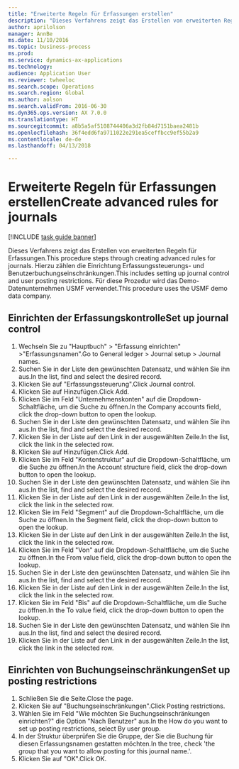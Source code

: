 ```yaml
--- 
title: "Erweiterte Regeln für Erfassungen erstellen"
description: "Dieses Verfahrens zeigt das Erstellen von erweiterten Regeln für Erfassungen."
author: aprilolson
manager: AnnBe
ms.date: 11/10/2016
ms.topic: business-process
ms.prod: 
ms.service: dynamics-ax-applications
ms.technology: 
audience: Application User
ms.reviewer: twheeloc
ms.search.scope: Operations
ms.search.region: Global
ms.author: aolson
ms.search.validFrom: 2016-06-30
ms.dyn365.ops.version: AX 7.0.0
ms.translationtype: HT
ms.sourcegitcommit: a8b5a5af5108744406a3d2fb84d7151baea2481b
ms.openlocfilehash: 36f4edd6fa9711022e291ea5ceffbcc9ef55b2a9
ms.contentlocale: de-de
ms.lasthandoff: 04/13/2018

---
```

# <a name="create-advanced-rules-for-journals"></a><span data-ttu-id="a4db3-103">Erweiterte Regeln für Erfassungen erstellen</span><span class="sxs-lookup"><span data-stu-id="a4db3-103">Create advanced rules for journals</span></span>

[!INCLUDE [task guide banner](../../includes/task-guide-banner.md)]

<span data-ttu-id="a4db3-104">Dieses Verfahrens zeigt das Erstellen von erweiterten Regeln für Erfassungen.</span><span class="sxs-lookup"><span data-stu-id="a4db3-104">This procedure steps through creating advanced rules for journals.</span></span> <span data-ttu-id="a4db3-105">Hierzu zählen die Einrichtung Erfassungssteuerungs- und Benutzerbuchungseinschränkungen.</span><span class="sxs-lookup"><span data-stu-id="a4db3-105">This includes setting up journal control and user posting restrictions.</span></span> <span data-ttu-id="a4db3-106">Für diese Prozedur wird das Demo-Datenunternehmen USMF verwendet.</span><span class="sxs-lookup"><span data-stu-id="a4db3-106">This procedure uses the USMF demo data company.</span></span>


## <a name="set-up-journal-control"></a><span data-ttu-id="a4db3-107">Einrichten der Erfassungskontrolle</span><span class="sxs-lookup"><span data-stu-id="a4db3-107">Set up journal control</span></span>
1. <span data-ttu-id="a4db3-108">Wechseln Sie zu "Hauptbuch" > "Erfassung einrichten" >"Erfassungsnamen".</span><span class="sxs-lookup"><span data-stu-id="a4db3-108">Go to General ledger > Journal setup > Journal names.</span></span>
2. <span data-ttu-id="a4db3-109">Suchen Sie in der Liste den gewünschten Datensatz, und wählen Sie ihn aus.</span><span class="sxs-lookup"><span data-stu-id="a4db3-109">In the list, find and select the desired record.</span></span>
3. <span data-ttu-id="a4db3-110">Klicken Sie auf "Erfassungssteuerung".</span><span class="sxs-lookup"><span data-stu-id="a4db3-110">Click Journal control.</span></span>
4. <span data-ttu-id="a4db3-111">Klicken Sie auf Hinzufügen.</span><span class="sxs-lookup"><span data-stu-id="a4db3-111">Click Add.</span></span>
5. <span data-ttu-id="a4db3-112">Klicken Sie im Feld "Unternehmenskonten" auf die Dropdown-Schaltfläche, um die Suche zu öffnen.</span><span class="sxs-lookup"><span data-stu-id="a4db3-112">In the Company accounts field, click the drop-down button to open the lookup.</span></span>
6. <span data-ttu-id="a4db3-113">Suchen Sie in der Liste den gewünschten Datensatz, und wählen Sie ihn aus.</span><span class="sxs-lookup"><span data-stu-id="a4db3-113">In the list, find and select the desired record.</span></span>
7. <span data-ttu-id="a4db3-114">Klicken Sie in der Liste auf den Link in der ausgewählten Zeile.</span><span class="sxs-lookup"><span data-stu-id="a4db3-114">In the list, click the link in the selected row.</span></span>
8. <span data-ttu-id="a4db3-115">Klicken Sie auf Hinzufügen.</span><span class="sxs-lookup"><span data-stu-id="a4db3-115">Click Add.</span></span>
9. <span data-ttu-id="a4db3-116">Klicken Sie im Feld "Kontenstruktur" auf die Dropdown-Schaltfläche, um die Suche zu öffnen.</span><span class="sxs-lookup"><span data-stu-id="a4db3-116">In the Account structure field, click the drop-down button to open the lookup.</span></span>
10. <span data-ttu-id="a4db3-117">Suchen Sie in der Liste den gewünschten Datensatz, und wählen Sie ihn aus.</span><span class="sxs-lookup"><span data-stu-id="a4db3-117">In the list, find and select the desired record.</span></span>
11. <span data-ttu-id="a4db3-118">Klicken Sie in der Liste auf den Link in der ausgewählten Zeile.</span><span class="sxs-lookup"><span data-stu-id="a4db3-118">In the list, click the link in the selected row.</span></span>
12. <span data-ttu-id="a4db3-119">Klicken Sie im Feld "Segment" auf die Dropdown-Schaltfläche, um die Suche zu öffnen.</span><span class="sxs-lookup"><span data-stu-id="a4db3-119">In the Segment field, click the drop-down button to open the lookup.</span></span>
13. <span data-ttu-id="a4db3-120">Klicken Sie in der Liste auf den Link in der ausgewählten Zeile.</span><span class="sxs-lookup"><span data-stu-id="a4db3-120">In the list, click the link in the selected row.</span></span>
14. <span data-ttu-id="a4db3-121">Klicken Sie im Feld "Von" auf die Dropdown-Schaltfläche, um die Suche zu öffnen.</span><span class="sxs-lookup"><span data-stu-id="a4db3-121">In the From value field, click the drop-down button to open the lookup.</span></span>
15. <span data-ttu-id="a4db3-122">Suchen Sie in der Liste den gewünschten Datensatz, und wählen Sie ihn aus.</span><span class="sxs-lookup"><span data-stu-id="a4db3-122">In the list, find and select the desired record.</span></span>
16. <span data-ttu-id="a4db3-123">Klicken Sie in der Liste auf den Link in der ausgewählten Zeile.</span><span class="sxs-lookup"><span data-stu-id="a4db3-123">In the list, click the link in the selected row.</span></span>
17. <span data-ttu-id="a4db3-124">Klicken Sie im Feld "Bis" auf die Dropdown-Schaltfläche, um die Suche zu öffnen.</span><span class="sxs-lookup"><span data-stu-id="a4db3-124">In the To value field, click the drop-down button to open the lookup.</span></span>
18. <span data-ttu-id="a4db3-125">Suchen Sie in der Liste den gewünschten Datensatz, und wählen Sie ihn aus.</span><span class="sxs-lookup"><span data-stu-id="a4db3-125">In the list, find and select the desired record.</span></span>
19. <span data-ttu-id="a4db3-126">Klicken Sie in der Liste auf den Link in der ausgewählten Zeile.</span><span class="sxs-lookup"><span data-stu-id="a4db3-126">In the list, click the link in the selected row.</span></span>

## <a name="set-up-posting-restrictions"></a><span data-ttu-id="a4db3-127">Einrichten von Buchungseinschränkungen</span><span class="sxs-lookup"><span data-stu-id="a4db3-127">Set up posting restrictions</span></span>
1. <span data-ttu-id="a4db3-128">Schließen Sie die Seite.</span><span class="sxs-lookup"><span data-stu-id="a4db3-128">Close the page.</span></span>
2. <span data-ttu-id="a4db3-129">Klicken Sie auf "Buchungseinschränkungen".</span><span class="sxs-lookup"><span data-stu-id="a4db3-129">Click Posting restrictions.</span></span>
3. <span data-ttu-id="a4db3-130">Wählen Sie im Feld "Wie möchten Sie Buchungseinschränkungen einrichten?" die Option "Nach Benutzer" aus.</span><span class="sxs-lookup"><span data-stu-id="a4db3-130">In the How do you want to set up posting restrictions, select By user group.</span></span>
4. <span data-ttu-id="a4db3-131">In der Struktur überprüfen Sie die Gruppe, der Sie die Buchung für diesen Erfassungsnamen gestatten möchten.</span><span class="sxs-lookup"><span data-stu-id="a4db3-131">In the tree, check 'the group that you want to allow posting for this journal name.'.</span></span>
5. <span data-ttu-id="a4db3-132">Klicken Sie auf "OK".</span><span class="sxs-lookup"><span data-stu-id="a4db3-132">Click OK.</span></span>



